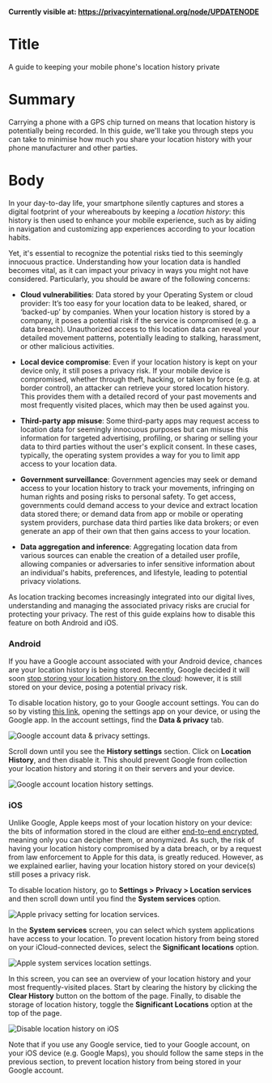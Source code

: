 **Currently visible at: https://privacyinternational.org/node/UPDATENODE**

# Title #
A guide to keeping your mobile phone's location history private

# Summary #
Carrying a phone with a GPS chip turned on means that location history is potentially being recorded. In this guide, we'll take you through steps you can take to minimise how much you share your location history with your phone manufacturer and other parties. 

# Body #
In your day-to-day life, your smartphone silently captures and stores a digital footprint of your whereabouts by keeping a *location history*: this history is then used to enhance your mobile experience, such as by aiding in navigation and customizing app experiences according to your location habits. 

Yet, it's essential to recognize the potential risks tied to this seemingly innocuous practice. Understanding how your location data is handled becomes vital, as it can impact your privacy in ways you might not have considered. Particularly, you should be aware of the following concerns:

- **Cloud vulnerabilities**: Data stored by your Operating System or cloud provider: It’s too easy for your location data to be leaked, shared, or ‘backed-up’ by companies. When your location history is stored by a company, it poses a potential risk if the service is compromised (e.g. a data breach). Unauthorized access to this location data can reveal your detailed movement patterns, potentially leading to stalking, harassment, or other malicious activities.

- **Local device compromise**: Even if your location history is kept on your device only, it still poses a privacy risk. If your mobile device is compromised, whether through theft, hacking, or taken by force (e.g. at border control), an attacker can retrieve your stored location history. This provides them with a detailed record of your past movements and most frequently visited places, which may then be used against you.

- **Third-party app misuse**: Some third-party apps may request access to location data for seemingly innocuous purposes but can misuse this information for targeted advertising, profiling, or sharing or selling your data to third parties without the user's explicit consent. In these cases, typically, the operating system provides a way for you to limit app access to your location data.

- **Government surveillance**: Government agencies may seek or demand access to your location history to track your movements, infringing on human rights and posing risks to personal safety. To get access, governments could demand access to your device and extract location data stored there; or demand data from app or mobile or operating system providers, purchase data third parties like data brokers; or even generate an app of their own that then gains access to your location.

- **Data aggregation and inference**: Aggregating location data from various sources can enable the creation of a detailed user profile, allowing companies or adversaries to infer sensitive information about an individual's habits, preferences, and lifestyle, leading to potential privacy violations.

As location tracking becomes increasingly integrated into our digital lives, understanding and managing the associated privacy risks are crucial for protecting your privacy. The rest of this guide explains how to disable this feature on both Android and iOS.

### Android
If you have a Google account associated with your Android device, chances are your location history is being stored. Recently, Google decided it will soon [stop storing your location history on the cloud][1]: however, it is still stored on your device, posing a potential privacy risk.

To disable location history, go to your Google account settings. You can do so by visting [this link][2], opening the settings app on your device, or using the Google app. In the account settings, find the **Data & privacy** tab. 

![Google account data & privacy settings.](../../images/Google/google-privacy-settings.jpg?raw=true)

Scroll down until you see the **History settings** section. Click on **Location History**, and then disable it. This should prevent Google from collection your location history and storing it on their servers and your device.

![Google account location history settings.](../../images/Google/google-location-history.jpg?raw=true)


### iOS
Unlike Google, Apple keeps most of your location history on your device: the bits of information stored in the cloud are either [end-to-end encrypted][3], meaning only you can decipher them, or anonymized. As such, the risk of having your location history compromised by a data breach, or by a request from law enforcement to Apple for this data, is greatly reduced. However, as we explained earlier, having your location history stored on your device(s) still poses a privacy risk.

To disable location history, go to **Settings > Privacy > Location services** and then scroll down until you find the **System services** option.

![Apple privacy setting for location services.](../../images/ios/apple-location.jpg?raw=true)

In the **System services** screen, you can select which system applications have access to your location. To prevent location history from being stored on your iCloud-connected devices, select the **Significant locations** option.

![Apple system services location settings.](../../images/ios/apple-location-history.jpg?raw=true)

In this screen, you can see an overview of your location history and your most frequently-visited places. Start by clearing the history by clicking the **Clear History** button on the bottom of the page. Finally, to disable the storage of location history, toggle the **Significant Locations** option at the top of the page.

![Disable location history on iOS](../../images/ios/apple-location-significant.jpg?raw=true)

Note that if you use any Google service, tied to your Google account, on your iOS device (e.g. Google Maps), you should follow the same steps in the previous section, to prevent location history from being stored in your Google account.

[1]: https://blog.google/products/maps/updates-to-location-history-and-new-controls-coming-soon-to-maps/
[2]: https://www.google.com/account/about
[3]: https://www.apple.com/legal/privacy/data/en/location-services/

